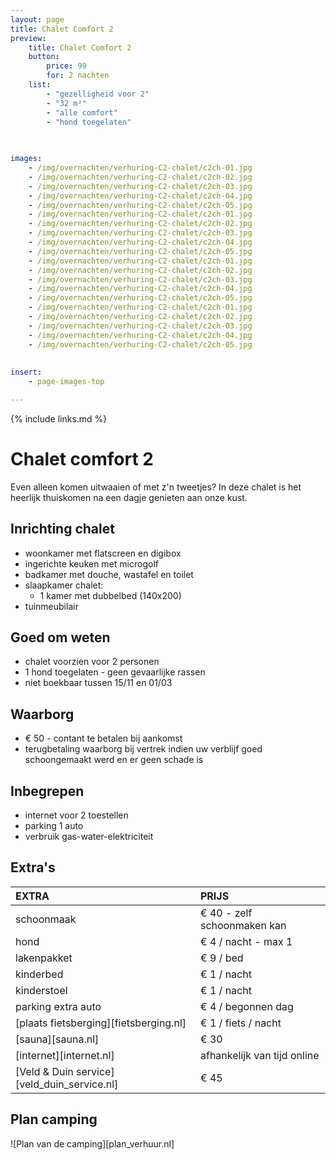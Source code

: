 ```yaml
---
layout: page
title: Chalet Comfort 2 
preview: 
    title: Chalet Comfort 2
    button:
        price: 99
        for: 2 nachten
    list:
        - "gezelligheid voor 2"
        - "32 m²"
        - "alle comfort"
        - "hond toegelaten"
       
       

images:
    - /img/overnachten/verhuring-C2-chalet/c2ch-01.jpg
    - /img/overnachten/verhuring-C2-chalet/c2ch-02.jpg
    - /img/overnachten/verhuring-C2-chalet/c2ch-03.jpg
    - /img/overnachten/verhuring-C2-chalet/c2ch-04.jpg
    - /img/overnachten/verhuring-C2-chalet/c2ch-05.jpg
    - /img/overnachten/verhuring-C2-chalet/c2ch-01.jpg
    - /img/overnachten/verhuring-C2-chalet/c2ch-02.jpg
    - /img/overnachten/verhuring-C2-chalet/c2ch-03.jpg
    - /img/overnachten/verhuring-C2-chalet/c2ch-04.jpg
    - /img/overnachten/verhuring-C2-chalet/c2ch-05.jpg
    - /img/overnachten/verhuring-C2-chalet/c2ch-01.jpg
    - /img/overnachten/verhuring-C2-chalet/c2ch-02.jpg
    - /img/overnachten/verhuring-C2-chalet/c2ch-03.jpg
    - /img/overnachten/verhuring-C2-chalet/c2ch-04.jpg
    - /img/overnachten/verhuring-C2-chalet/c2ch-05.jpg
    - /img/overnachten/verhuring-C2-chalet/c2ch-01.jpg
    - /img/overnachten/verhuring-C2-chalet/c2ch-02.jpg
    - /img/overnachten/verhuring-C2-chalet/c2ch-03.jpg
    - /img/overnachten/verhuring-C2-chalet/c2ch-04.jpg
    - /img/overnachten/verhuring-C2-chalet/c2ch-05.jpg
    
    
insert:
    - page-images-top

---
```


{% include links.md %}

# Chalet comfort 2 

Even alleen komen uitwaaien of met z'n tweetjes? In deze chalet is het heerlijk thuiskomen na een dagje genieten aan onze kust.

## Inrichting chalet

- woonkamer met flatscreen en digibox
- ingerichte keuken met microgolf
- badkamer met douche, wastafel en toilet
- slaapkamer chalet:
    - 1 kamer met dubbelbed (140x200)
- tuinmeubilair
    
## Goed om weten

- chalet voorzien voor 2 personen
- 1 hond toegelaten - geen gevaarlijke rassen
- niet boekbaar tussen 15/11 en 01/03

## Waarborg
- € 50 - contant te betalen bij aankomst
- terugbetaling waarborg bij vertrek indien uw verblijf goed schoongemaakt werd en er geen schade is

## Inbegrepen
- internet voor 2 toestellen
- parking 1 auto
- verbruik gas-water-elektriciteit 

## Extra's

EXTRA               | PRIJS 
:-------------------|:-----------|
schoonmaak          | € 40 - zelf schoonmaken kan
hond                | € 4 / nacht - max 1
lakenpakket         | € 9 / bed
kinderbed           | € 1 / nacht
kinderstoel         | € 1 / nacht
parking extra auto  | € 4 / begonnen dag
[plaats fietsberging][fietsberging.nl]| € 1 / fiets / nacht
[sauna][sauna.nl]   | € 30
[internet][internet.nl]| afhankelijk van tijd online
[Veld & Duin service][veld_duin_service.nl]| € 45


## Plan camping

![Plan van de camping][plan_verhuur.nl]
